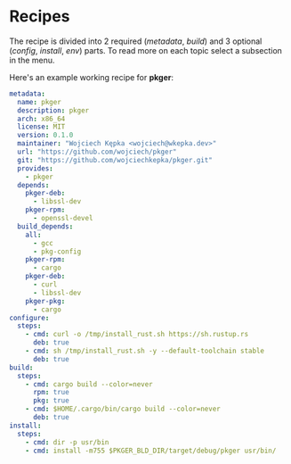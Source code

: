 # Recipes

The recipe is divided into 2 required (*metadata*, *build*) and 3 optional (*config*, *install*, *env*) parts. To read more on each topic select a subsection in the menu.

Here's an example working recipe for **pkger**:

```yaml
metadata:
  name: pkger
  description: pkger
  arch: x86_64
  license: MIT
  version: 0.1.0
  maintainer: "Wojciech Kępka <wojciech@wkepka.dev>"
  url: "https://github.com/wojciech/pkger"
  git: "https://github.com/wojciechkepka/pkger.git"
  provides:
    - pkger
  depends:
    pkger-deb:
      - libssl-dev
    pkger-rpm:
      - openssl-devel
  build_depends:
    all:
      - gcc
      - pkg-config
    pkger-rpm:
      - cargo
    pkger-deb:
      - curl
      - libssl-dev
    pkger-pkg:
      - cargo
configure:
  steps:
    - cmd: curl -o /tmp/install_rust.sh https://sh.rustup.rs
      deb: true
    - cmd: sh /tmp/install_rust.sh -y --default-toolchain stable
      deb: true
build:
  steps:
    - cmd: cargo build --color=never
      rpm: true
      pkg: true
    - cmd: $HOME/.cargo/bin/cargo build --color=never
      deb: true
install:
  steps:
    - cmd: dir -p usr/bin
    - cmd: install -m755 $PKGER_BLD_DIR/target/debug/pkger usr/bin/

```
